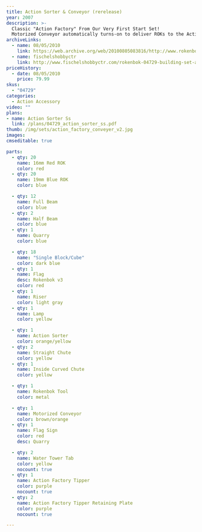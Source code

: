 ```yaml
---
title: Action Sorter & Conveyor (rerelease)
year: 2007
description: >-
  Classic "Action Factory" From Our Very First Start Set!
  Motorized Conveyor automatically turns-on to deliver ROKs to the Action Sorter, where they can be diverted in four different directions for reloading or storage. Three AA batteries required.
archiveLinks:
  - name: 08/05/2010
    link: https://web.archive.org/web/20100805083816/http://www.rokenbok.com/RO_Products/BuildingSets/BS_04729.asp
  - name: fischelshobbyctr
    link: http://www.fischelshobbyctr.com/rokenbok-04729-building-set-actionsorter--con04729.html
priceHistory:
  - date: 08/05/2010
    price: 79.99
skus:
  - "04729"
categories: 
  - Action Accessory
video: ""
plans:
- name: Action Sorter Ss
  link: /plans/04729_action_sorter_ss.pdf
thumb: /img/sets/action_factory_conveyer_v2.jpg
images:
cmseditable: true

parts:
  - qty: 20
    name: 16mm Red ROK
    color: red
  - qty: 20
    name: 19mm Blue ROK
    color: blue

  - qty: 12
    name: Full Beam
    color: blue
  - qty: 2
    name: Half Beam
    color: blue
  - qty: 1
    name: Quarry
    color: blue

  - qty: 18
    name: "Single Block/Cube"
    color: dark blue
  - qty: 1
    name: Flag
    desc: Rokenbok v3
    color: red
  - qty: 1
    name: Riser
    color: light gray
  - qty: 1
    name: Lamp
    color: yellow

  - qty: 1
    name: Action Sorter
    color: orange/yellow
  - qty: 2
    name: Straight Chute
    color: yellow
  - qty: 1
    name: Inside Curved Chute
    color: yellow

  - qty: 1
    name: Rokenbok Tool
    color: metal

  - qty: 1
    name: Motorized Conveyor
    color: brown/orange
  - qty: 1
    name: Flag Sign
    color: red
    desc: Quarry

  - qty: 2
    name: Water Tower Tab
    color: yellow
    nocount: true
  - qty: 1
    name: Action Factory Tipper
    color: purple
    nocount: true
  - qty: 2
    name: Action Factory Tipper Retaining Plate
    color: purple
    nocount: true

---
```

